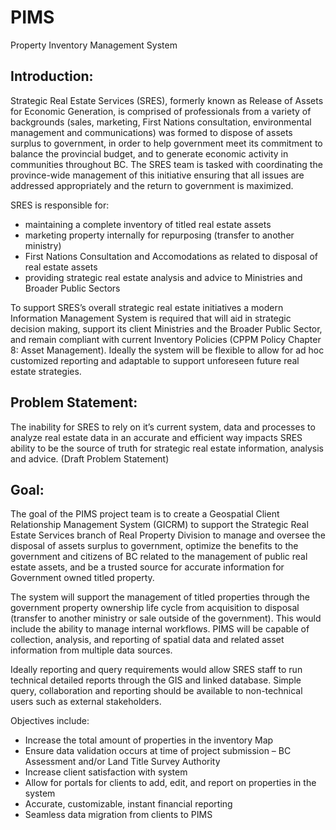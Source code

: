 # PIMS
Property Inventory Management System




## Introduction:

Strategic Real Estate Services (SRES), formerly known as Release of Assets for Economic Generation, is comprised of professionals from a variety of backgrounds (sales, marketing, First Nations consultation, environmental management and communications) was formed to dispose of assets surplus to government, in order to help government meet its commitment to balance the provincial budget, and to generate economic activity in communities throughout BC.  The SRES team is tasked with coordinating the province-wide management of this initiative ensuring that all issues are addressed appropriately and the return to government is maximized.

SRES is responsible for:

- maintaining a complete inventory of titled real estate assets
- marketing property internally for repurposing (transfer to another ministry)
- First Nations Consultation and Accomodations as related to disposal of real estate assets 
- providing strategic real estate analysis and advice to Ministries and Broader Public Sectors 


To support SRES’s overall strategic real estate initiatives a modern Information Management System is required that will aid in strategic decision making, support its client Ministries and the Broader Public Sector, and remain compliant with current Inventory Policies (CPPM Policy Chapter 8: Asset Management).  Ideally the system will be flexible to allow for ad hoc customized reporting and adaptable to support unforeseen future real estate strategies.

## Problem Statement:

The inability for SRES to rely on it’s current system, data and processes to analyze real estate data in an accurate and efficient way impacts SRES ability to be the source of truth for strategic real estate information, analysis and advice. (Draft Problem Statement) 

## Goal:

The goal of the PIMS project team is to create a Geospatial Client Relationship Management System (GICRM) to support the Strategic Real Estate Services branch of Real Property Division to manage and oversee the disposal of assets surplus to government, optimize the benefits to the government and citizens of BC related to the management of public real estate assets, and be a trusted source for accurate information for Government owned titled property.  

The system will support the management of titled properties through the government property ownership life cycle from acquisition to disposal (transfer to another ministry or sale outside of the government). This would include the ability to manage internal workflows. PIMS will be capable of collection, analysis, and reporting of spatial data and related asset information from multiple data sources.

Ideally reporting and query requirements would allow SRES staff to run technical detailed reports through the GIS and linked database.  Simple query, collaboration and reporting should be available to non-technical users such as external stakeholders.

Objectives include:
- Increase the total amount of properties in the inventory Map 
- Ensure data validation occurs at time of project submission – BC Assessment and/or Land Title Survey Authority 
- Increase client satisfaction with system
- Allow for portals for clients to add, edit, and report on properties in the system 
- Accurate, customizable, instant financial reporting 
- Seamless data migration from clients to PIMS 
 
	 
